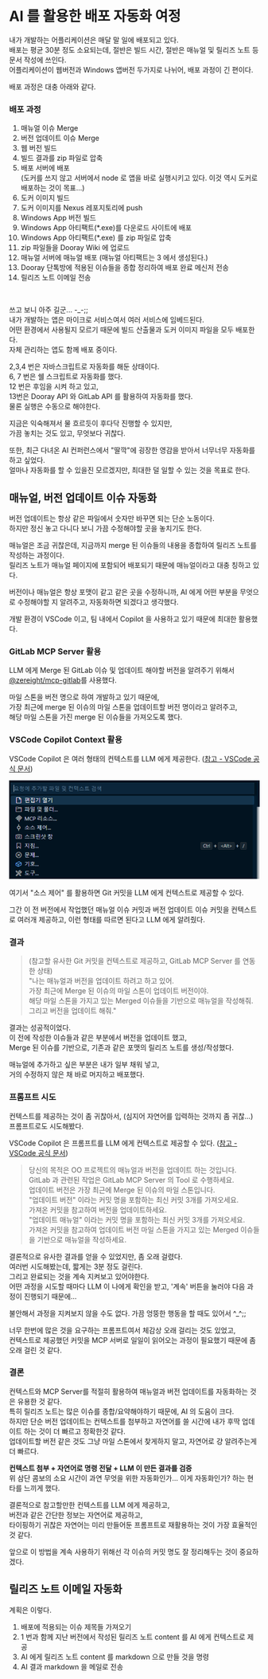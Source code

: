 ﻿# AI 를 활용한 배포 자동화 여정

내가 개발하는 어플리케이션은 매달 말 일에 배포되고 있다.  
배포는 평균 30분 정도 소요되는데, 절반은 빌드 시간, 절반은 매뉴얼 및 릴리즈 노트 등 문서 작성에 쓰인다.  
어플리케이션이 웹버전과 Windows 앱버전 두가지로 나뉘어, 배포 과정이 긴 편이다.

배포 과정은 대충 아래와 같다.

### 배포 과정

1. 매뉴얼 이슈 Merge
1. 버전 업데이트 이슈 Merge
1. 웹 버전 빌드
1. 빌드 결과를 zip 파일로 압축
1. 배포 서버에 배포  
   (도커를 쓰지 않고 서버에서 node 로 앱을 바로 실행시키고 있다. 이것 역시 도커로 배포하는 것이 목표...)
1. 도커 이미지 빌드
1. 도커 이미지를 Nexus 레포지토리에 push
1. Windows App 버전 빌드
1. Windows App 아티팩트(\*.exe)를 다운로드 사이트에 배포
1. Windows App 아티팩트(\*.exe) 를 zip 파일로 압축
1. zip 파일들을 Dooray Wiki 에 업로드
1. 매뉴얼 서버에 매뉴얼 배포 (매뉴얼 아티팩트는 3 에서 생성된다.)
1. Dooray 단톡방에 적용된 이슈들을 종합 정리하여 배포 완료 메신저 전송
1. 릴리즈 노트 이메일 전송

<br/>

쓰고 보니 아주 길군... -\_-;;  
내가 개발하는 앱은 마이크로 서비스여서 여러 서비스에 임베드된다.  
어떤 환경에서 사용될지 모르기 때문에 빌드 산출물과 도커 이미지 파일을 모두 배포한다.  
자체 관리하는 앱도 함께 배포 중이다.

2,3,4 번은 자바스크립트로 자동화를 해둔 상태이다.  
6, 7 번은 쉘 스크립트로 자동화를 했다.  
12 번은 후임을 시켜 하고 있고,  
13번은 Dooray API 와 GitLab API 를 활용하여 자동화를 했다.  
물론 실행은 수동으로 해야한다.

지금은 익숙해져서 물 흐르듯이 후다닥 진행할 수 있지만,  
가끔 놓치는 것도 있고, 무엇보다 귀찮다.

또한, 최근 다녀온 AI 컨퍼런스에서 "딸깍"에 굉장한 영감을 받아서 너무너무 자동화를 하고 싶었다.  
얼마나 자동화를 할 수 있을진 모르겠지만, 최대한 덜 일할 수 있는 것을 목표로 한다.

## 매뉴얼, 버전 업데이트 이슈 자동화

버전 업데이트는 항상 같은 파일에서 숫자만 바꾸면 되는 단순 노동이다.  
하지만 정신 놓고 다니다 보니 가끔 수정해야할 곳을 놓치기도 한다.

매뉴얼은 조금 귀찮은데, 지금까지 merge 된 이슈들의 내용을 종합하여 릴리즈 노트를 작성하는 과정이다.  
릴리즈 노트가 매뉴얼 페이지에 포함되어 배포되기 때문에 매뉴얼이라고 대충 칭하고 있다.

버전이나 매뉴얼은 항상 포맷이 같고 같은 곳을 수정하니까, AI 에게 어떤 부분을 무엇으로 수정해야할 지 알려주고, 자동화하면 되겠다고 생각했다.

개발 환경이 VSCode 이고, 팀 내에서 Copilot 을 사용하고 있기 때문에 최대한 활용했다.

### GitLab MCP Server 활용

LLM 에게 Merge 된 GitLab 이슈 및 업데이트 해야할 버전을 알려주기 위해서 [@zereight/mcp-gitlab](https://github.com/zereight/gitlab-mcp)를 사용했다.

마일 스톤을 버전 명으로 하여 개발하고 있기 때문에,  
가장 최근에 merge 된 이슈의 마일 스톤을 업데이트할 버전 명이라고 알려주고,  
해당 마일 스톤을 가진 merge 된 이슈들을 가져오도록 했다.

### VSCode Copilot Context 활용

VSCode Copilot 은 여러 형태의 컨텍스트를 LLM 에게 제공한다. ([참고 - VSCode 공식 문서](https://code.visualstudio.com/docs/copilot/chat/copilot-chat-context#_implicit-context))

![](../images/deploy1.png)

여기서 "소스 제어" 를 활용하면 Git 커밋을 LLM 에게 컨텍스트로 제공할 수 있다.

그간 이 전 버전에서 작업했던 매뉴얼 이슈 커밋과 버전 업데이트 이슈 커밋을 컨텍스트로 여러개 제공하고,
이런 형태를 따르면 된다고 LLM 에게 알려줬다.

### 결과

> (참고할 유사한 Git 커밋을 컨텍스트로 제공하고, GitLab MCP Server 를 연동한 상태)  
> "나는 매뉴얼과 버전을 업데이트 하려고 하고 있어.  
> 가장 최근에 Merge 된 이슈의 마일 스톤이 업데이트 버전이야.  
> 해당 마일 스톤을 가지고 있는 Merged 이슈들을 기반으로 매뉴얼을 작성해줘.  
> 그리고 버전을 업데이트 해줘."

결과는 성공적이었다.  
이 전에 작성한 이슈들과 같은 부분에서 버전을 업데이트 했고,  
Merge 된 이슈를 기반으로, 기존과 같은 포맷의 릴리즈 노트를 생성/작성했다.

매뉴얼에 추가하고 싶은 부분은 내가 일부 채워 넣고,  
거의 수정하지 않은 채 바로 머지하고 배포했다.

### 프롬프트 시도

컨텍스트를 제공하는 것이 좀 귀찮아서, (심지어 자연어를 입력하는 것까지 좀 귀찮...)  
프롬프트로도 시도해봤다.

VSCode Copilot 은 프롬프트를 LLM 에게 컨텍스트로 제공할 수 있다. ([참고 - VSCode 공식 문서](https://code.visualstudio.com/docs/copilot/customization/prompt-files))

> 당신의 목적은 OO 프로젝트의 매뉴얼과 버전을 업데이트 하는 것입니다.   
> GitLab 과 관련된 작업은 GitLab MCP Server 의 Tool 로 수행하세요.    
> 업데이트 버전은 가장 최근에 Merge 된 이슈의 마일 스톤입니다.   
> "업데이트 버전" 이라는 커밋 명을 포함하는 최신 커밋 3개를 가져오세요.    
> 가져온 커밋을 참고하여 버전을 업데이트하세요.     
> "업데이트 매뉴얼" 이라는 커밋 명을 포함하는 최신 커밋 3개를 가져오세요.    
> 가져온 커밋을 참고하여 업데이트 버전 마일 스톤을 가지고 있는 Merged 이슈들을 기반으로 매뉴얼을 작성하세요.

결론적으로 유사한 결과를 얻을 수 있었지만, 좀 오래 걸렸다.   
여러번 시도해봤는데, 짧게는 3분 정도 걸린다.    
그리고 완료되는 것을 계속 지켜보고 있어야한다.    
어떤 과정을 시도할 때마다 LLM 이 나에게 확인을 받고, '계속' 버튼을 눌러야 다음 과정이 진행되기 때문에...

불안해서 과정을 지켜보지 않을 수도 없다. 
가끔 엉뚱한 행동을 할 때도 있어서 ^_^;;

너무 한번에 많은 것을 요구하는 프롬프트여서 체감상 오래 걸리는 것도 있었고,   
컨텍스트로 제공했던 커밋을 MCP 서버로 일일이 읽어오는 과정이 필요했기 때문에 좀 오래 걸린 것 같다.   


### 결론

컨텍스트와 MCP Server를 적절히 활용하여 매뉴얼과 버전 업데이트를 자동화하는 것은 유용한 것 같다.   
특히 릴리즈 노트는 많은 이슈를 종합/요약해야하기 때문에, AI 의 도움이 크다.   
하지만 단순 버전 업데이트는 컨텍스트를 첨부하고 자연어를 쓸 시간에 내가 후딱 업데이트 하는 것이 더 빠르고 정확한것 같다.    
업데이트할 버전 같은 것도 그냥 마일 스톤에서 찾게하지 말고, 자연어로 걍 알려주는게 더 빠르다.   

<b>컨텍스트 첨부 + 자연어로 명령 전달 + LLM 이 만든 결과를 검증</b>   
위 삼단 콤보의 소요 시간이 과연 무엇을 위한 자동화인가... 이게 자동화인가? 하는 현타를 느끼게 했다. 

결론적으로 참고할만한 컨텍스트를 LLM 에게 제공하고,   
버전과 같은 간단한 정보는 자연어로 제공하고,  
타이핑하기 귀찮은 자연어는 미리 만들어둔 프롬프트로 재활용하는 것이 가장 효율적인 것 같다. 

앞으로 이 방법을 계속 사용하기 위해선 각 이슈의 커밋 명도 잘 정리해두는 것이 중요하겠다.   


## 릴리즈 노트 이메일 자동화

계획은 이렇다.

1. 배포에 적용되는 이슈 제목들 가져오기
1. 1 번과 함께 지난 버전에서 작성된 릴리즈 노트 content 를 AI 에게 컨텍스트로 제공
1. AI 에게 릴리즈 노트 content 를 markdown 으로 만들 것을 명령
1. AI 결과 markdown 을 메일로 전송

